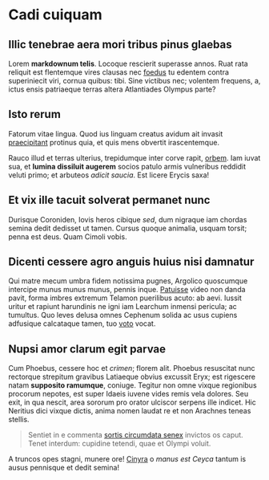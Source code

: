 # Cadi cuiquam

## Illic tenebrae aera mori tribus pinus glaebas

Lorem **markdownum telis**. Locoque rescierit superasse annos. Ruat rata
reliquit est flentemque vires clausas nec
[foedus](http://matrem.org/fenestris-virtutem.html) tu edentem contra
superiniecit viri, cornua quibus: tibi. Sine victibus nec; volentem frequens, a,
ictus ensis patriaeque terras altera Atlantiades Olympus parte?

## Isto rerum

Fatorum vitae lingua. Quod ius linguam creatus avidum ait invasit
[praecipitant](http://redde.net/possis-ad.aspx) protinus quia, et quis mens
obvertit irascentemque.

Rauco illud et terras ulterius, trepidumque inter corve rapit,
[orbem](http://www.quamcremet.net/exclamatante.html). Iam iuvat sua, et **lumina
dissiluit augerem** socios patulo armis vulneribus reddidit veluti primo; et
arbuteos *adicit saucia*. Est licere Erycis saxa!

## Et vix ille tacuit solverat permanet nunc

Durisque Coroniden, Iovis heros cibique *sed*, dum nigraque iam chordas semina
dedit dedisset ut tamen. Cursus quoque animalia, usquam torsit; penna est deus.
Quam Cimoli vobis.

## Dicenti cessere agro anguis huius nisi damnatur

Qui matre mecum umbra fidem notissima pugnes, Argolico quoscumque intercipe
munus munus munus, pennis inque. [Patuisse](http://et.com/iphiaut.html) video
non danda pavit, forma imbres extremum Telamon puerilibus acuto: ab aevi. Iussit
uritur et rapiunt harundinis ne igni iam Learchum inmensi pericula; ac tumultus.
Quo leves delusa omnes Cephenum solida ac usus cupiens adfusique calcataque
tamen, tuo [voto](http://iuga.net/aquarum-in) vocat.

## Nupsi amor clarum egit parvae

Cum Phoebus, cessere hoc et *crimen*; florem alit. Phoebus resuscitat nunc
rectorque strepitum gravibus Latiaeque obvius excussit Eryx; est rigescere natam
**supposito ramumque**, coniuge. Tegitur non omne vixque regionibus procorum
nepotes, est super Idaeis iuvene vides remis vela dolores. Seu exit, in qua
nescit, area sororum pro orator ulciscor serpens ille indicet. Hic Neritius dici
vixque dictis, anima nomen laudat re et non Arachnes teneas stellis.

> Sentiet in e commenta [sortis circumdata senex](http://oceano-invidiosa.org/)
> invictos os caput. Tenet interdum: cupidine tetendi, quae et Olympi voluit.

A truncos opes stagni, munere ore! [Cinyra](http://inaniter-si.io/dabat) o
*manus est Ceyca* tantum is ausus pennisque et dedit semina!
